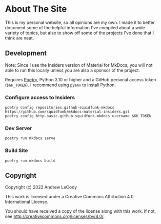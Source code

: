 # About The Site

This is my personal website, so all opinions are my own. I made it to better document some of the helpful information I've compiled about a wide variety of topics, but also to show off some of the projects I've done that I think are neat.

## Development

Note: Since I use the Insiders version of Material for MkDocs, you will not able to run this locally unless you are also a sponsor of the project.

Requires [Poetry](https://python-poetry.org/), Python 3.10 or higher and a GitHub personal access token (`$GH_TOKEN`). I recommend using `pyenv` to install Python.

### Configure access to Insiders

```shell
poetry config repositories.github-squidfunk-mkdocs https://github.com/squidfunk/mkdocs-material-insiders.git
poetry config http-basic.github-squidfunk-mkdocs username $GH_TOKEN
```

### Dev Server

```shell
poetry run mkdocs serve
```

### Build Site

```shell
poetry run mkdocs build
```

## Copyright

Copyright (c) 2022 Andrew LeCody

This work is licensed under a Creative Commons Attribution 4.0 International License.

You should have received a copy of the license along with this
work. If not, see <http://creativecommons.org/licenses/by/4.0/>.
